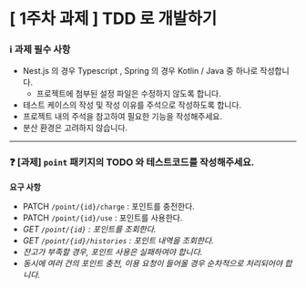 # [ 1주차 과제 ] TDD 로 개발하기

### ℹ️ 과제 필수 사항

- Nest.js 의 경우 Typescript , Spring 의 경우 Kotlin / Java 중 하나로 작성합니다.
  - 프로젝트에 첨부된 설정 파일은 수정하지 않도록 합니다.
- 테스트 케이스의 작성 및 작성 이유를 주석으로 작성하도록 합니다.
- 프로젝트 내의 주석을 참고하여 필요한 기능을 작성해주세요.
- 분산 환경은 고려하지 않습니다.

---

### ❓ [과제] `point` 패키지의 TODO 와 테스트코드를 작성해주세요.

**요구 사항**

- PATCH  `/point/{id}/charge` : 포인트를 충전한다.
- PATCH `/point/{id}/use` : 포인트를 사용한다.
- *GET `/point/{id}` : 포인트를 조회한다.*
- *GET `/point/{id}/histories` : 포인트 내역을 조회한다.*
- *잔고가 부족할 경우, 포인트 사용은 실패하여야 합니다.*
- *동시에 여러 건의 포인트 충전, 이용 요청이 들어올 경우 순차적으로 처리되어야 합니다.*
